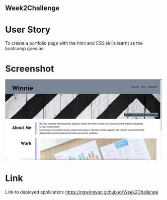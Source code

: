 ## Week2Challenge

# User Story

To create a portfolio page with the html and CSS skills learnt as the bootcamp goes on

# Screenshot

![screenshot](images/screenshot.png)

# Link

Link to deployed application: https://ngwingyan.github.io/Week2Challenge
